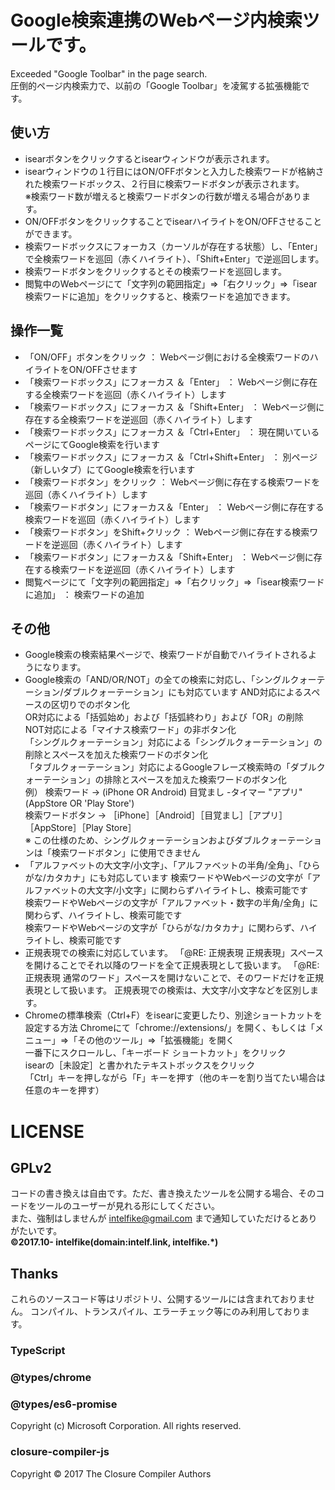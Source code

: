 # Google検索連携のWebページ内検索ツールです。
Exceeded "Google Toolbar" in the page search.<br>
圧倒的ページ内検索力で、以前の「Google Toolbar」を凌駕する拡張機能です。

## 使い方
- isearボタンをクリックするとisearウィンドウが表示されます。
- isearウィンドウの１行目にはON/OFFボタンと入力した検索ワードが格納された検索ワードボックス、２行目に検索ワードボタンが表示されます。<br>
	※検索ワード数が増えると検索ワードボタンの行数が増える場合があります。
- ON/OFFボタンをクリックすることでisearハイライトをON/OFFさせることができます。
- 検索ワードボックスにフォーカス（カーソルが存在する状態）し、「Enter」で全検索ワードを巡回（赤くハイライト）、「Shift+Enter」で逆巡回します。
- 検索ワードボタンをクリックするとその検索ワードを巡回します。
- 閲覧中のWebページにて「文字列の範囲指定」⇒「右クリック」⇒「isear検索ワードに追加」をクリックすると、検索ワードを追加できます。

## 操作一覧
- 「ON/OFF」ボタンをクリック							：	Webページ側における全検索ワードのハイライトをON/OFFさせます
- 「検索ワードボックス」にフォーカス	＆「Enter」			：	Webページ側に存在する全検索ワードを巡回（赤くハイライト）します
- 「検索ワードボックス」にフォーカス	＆「Shift+Enter」		：	Webページ側に存在する全検索ワードを逆巡回（赤くハイライト）します
- 「検索ワードボックス」にフォーカス	＆「Ctrl+Enter」		：	現在開いているページにてGoogle検索を行います
- 「検索ワードボックス」にフォーカス	＆「Ctrl+Shift+Enter」	：	別ページ（新しいタブ）にてGoogle検索を行います
- 「検索ワードボタン」をクリック						：	Webページ側に存在する検索ワードを巡回（赤くハイライト）します
- 「検索ワードボタン」にフォーカス＆「Enter」				：	Webページ側に存在する検索ワードを巡回（赤くハイライト）します
- 「検索ワードボタン」をShift+クリック		：	Webページ側に存在する検索ワードを逆巡回（赤くハイライト）します
- 「検索ワードボタン」にフォーカス＆「Shift+Enter」		：	Webページ側に存在する検索ワードを逆巡回（赤くハイライト）します
- 閲覧ページにて「文字列の範囲指定」⇒「右クリック」⇒「isear検索ワードに追加」	：	検索ワードの追加

## その他
- Google検索の検索結果ページで、検索ワードが自動でハイライトされるようになります。
- Google検索の「AND/OR/NOT」の全ての検索に対応し、「シングルクォーテーション/ダブルクォーテーション」にも対応ています
	AND対応によるスペースの区切りでのボタン化<br>
	OR対応による「括弧始め」および「括弧終わり」および「OR」の削除<br>
	NOT対応による「マイナス検索ワード」の非ボタン化<br>
	「シングルクォーテーション」対応による「シングルクォーテーション」の削除とスペースを加えた検索ワードのボタン化<br>
	「タブルクォーテーション」対応によるGoogleフレーズ検索時の「ダブルクォーテーション」の排除とスペースを加えた検索ワードのボタン化<br>
	例）	検索ワード		→	(iPhone OR Android) 目覚まし -タイマー "アプリ" (AppStore OR 'Play Store')<br>
		検索ワードボタン	→	［iPhone］［Android］［目覚まし］［アプリ］［AppStore］［Play Store］<br>
 	※	この仕様のため、シングルクォーテーションおよびダブルクォーテーションは「検索ワードボタン」に使用できません<br>
- 「アルファベットの大文字/小文字」、「アルファベットの半角/全角」、「ひらがな/カタカナ」にも対応しています
	検索ワードやWebページの文字が「アルファベットの大文字/小文字」に関わらずハイライトし、検索可能です<br>
	検索ワードやWebページの文字が「アルファベット・数字の半角/全角」に関わらず、ハイライトし、検索可能です<br>
	検索ワードやWebページの文字が「ひらがな/カタカナ」に関わらず、ハイライトし、検索可能です<br>
- 正規表現での検索に対応しています。
	「@RE: 正規表現 正規表現」スペースを開けることでそれ以降のワードを全て正規表現として扱います。
	「@RE:正規表現 通常のワード」スペースを開けないことで、そのワードだけを正規表現として扱います。
	正規表現での検索は、大文字/小文字などを区別します。
- Chromeの標準検索（Ctrl+F）をisearに変更したり、別途ショートカットを設定する方法
	Chromeにて「chrome://extensions/」を開く、もしくは「メニュー」⇒「その他のツール」⇒「拡張機能」を開く<br>
	一番下にスクロールし、「キーボード ショートカット」をクリック<br>
	isearの［未設定］と書かれたテキストボックスをクリック<br>
	「Ctrl」キーを押しながら「F」キーを押す（他のキーを割り当てたい場合は任意のキーを押す）<br>

# LICENSE
## GPLv2
コードの書き換えは自由です。ただ、書き換えたツールを公開する場合、そのコードをツールのユーザーが見れる形にしてください。<br>
また、強制はしませんが intelfike@gmail.com まで通知していただけるとありがたいです。<br>
<b>&copy;2017.10- intelfike(domain:intelf.link, intelfike.*)</b>

## Thanks
これらのソースコード等はリポジトリ、公開するツールには含まれておりません。
コンパイル、トランスパイル、エラーチェック等にのみ利用しております。
### TypeScript
### @types/chrome
### @types/es6-promise
Copyright (c) Microsoft Corporation. All rights reserved.
### closure-compiler-js
Copyright © 2017 The Closure Compiler Authors